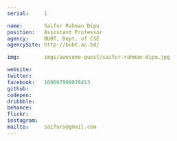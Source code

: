```yaml
---
serial:     1

name:       Saifur Rahman Dipu
position:   Assistant Professor
agency:     BUBT, Dept. of CSE
agencySite: http://bubt.ac.bd/

img:        imgs/awesome-guest/saifur-rahman-dipu.jpg

website:    
twitter:    
facebook:   100007998078413
github:     
codepen:    
dribbble:   
behance:    
flickr:     
instagram:  
mailto:     saifurs@gmail.com
---
```

